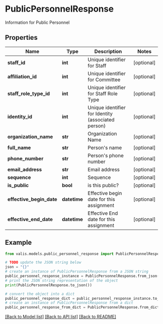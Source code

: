 # PublicPersonnelResponse

Information for Public Personnel

## Properties

Name | Type | Description | Notes
------------ | ------------- | ------------- | -------------
**staff_id** | **int** | Unique identifier for Staff | [optional] 
**affiliation_id** | **int** | Unique identifier for Committee | [optional] 
**staff_role_type_id** | **int** | Unique identifier for Staff Role Type | [optional] 
**identity_id** | **int** | Unique identifier for Identity (associated person) | [optional] 
**organization_name** | **str** | Organization Name | [optional] 
**full_name** | **str** | Person&#39;s name | [optional] 
**phone_number** | **str** | Person&#39;s phone number | [optional] 
**email_address** | **str** | Email address | [optional] 
**sequence** | **int** | Sequence | [optional] 
**is_public** | **bool** | is this public? | [optional] 
**effective_begin_date** | **datetime** | Effective begin date for this assignment | [optional] 
**effective_end_date** | **datetime** | Effective End date for this assignment | [optional] 

## Example

```python
from valis.models.public_personnel_response import PublicPersonnelResponse

# TODO update the JSON string below
json = "{}"
# create an instance of PublicPersonnelResponse from a JSON string
public_personnel_response_instance = PublicPersonnelResponse.from_json(json)
# print the JSON string representation of the object
print(PublicPersonnelResponse.to_json())

# convert the object into a dict
public_personnel_response_dict = public_personnel_response_instance.to_dict()
# create an instance of PublicPersonnelResponse from a dict
public_personnel_response_from_dict = PublicPersonnelResponse.from_dict(public_personnel_response_dict)
```
[[Back to Model list]](../README.md#documentation-for-models) [[Back to API list]](../README.md#documentation-for-api-endpoints) [[Back to README]](../README.md)



